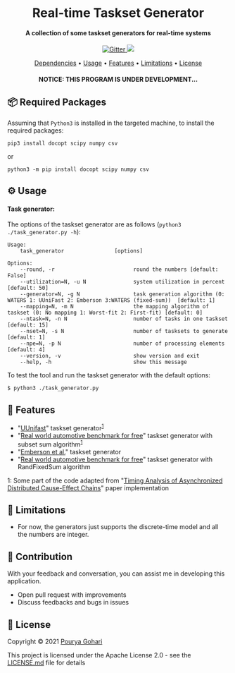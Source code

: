 
<h1 align="center">
  Real-time Taskset Generator
</h1>
<h4 align="center">A collection of some taskset generators for real-time systems</h4>
<p align="center">
  <a href="https://github.com/porya-gohary/Multi-rate-DAG-Framework/blob/master/LICENSE.md">
    <img src="https://img.shields.io/hexpm/l/apa"
         alt="Gitter">
  </a>
    <img src="https://img.shields.io/badge/Python-3.7+-brightgreen">

</p>
<p align="center">
  <a href="#-dependencies-and-required-packages">Dependencies</a> •
  <a href="#%EF%B8%8F-usage">Usage</a> •
  <a href="#-features">Features</a> •
  <a href="#-limitations">Limitations</a> •
  <a href="#-license">License</a>
</p>
<h4 align="center">NOTICE: THIS PROGRAM IS UNDER DEVELOPMENT...</h4>


## 📦 Required Packages
Assuming that `Python3` is installed in the targeted machine, to install the required packages:
```
pip3 install docopt scipy numpy csv
```
or
```
python3 -m pip install docopt scipy numpy csv
```

## ⚙️ Usage
#### Task generator:

The options of the taskset generator are as follows (`python3 ./task_generator.py -h`):
```
Usage:
    task_generator                [options]

Options:
    --round, -r                         round the numbers [default: False]
    --utilization=N, -u N               system utilization in percent  [default: 50]
    --generator=N, -g N                 task generation algorithm (0: WATERS 1: UUniFast 2: Emberson 3:WATERS (fixed-sum))  [default: 1]
    --mapping=N, -m N                   the mapping algorithm of taskset (0: No mapping 1: Worst-fit 2: First-fit) [default: 0]
    --ntask=N, -n N                     number of tasks in one taskset  [default: 15]
    --nset=N, -s N                      number of tasksets to generate  [default: 1]
    --npe=N, -p N                       number of processing elements  [default: 4]
    --version, -v                       show version and exit
    --help, -h                          show this message
```
To test the tool and run the taskset generator with the default options:
```
$ python3 ./task_generator.py
```

## 🔧 Features
  * "[UUnifast](https://dl.acm.org/doi/abs/10.1007/s11241-005-0507-9)" taskset generator<sup>[1](#note1)</sup>
  * "[Real world automotive benchmark for free](https://www.ecrts.org/forum/viewtopic.php?f=20&t=23)" taskset generator with subset sum algorithm<sup>[1](#note1)</sup>
  * "[Emberson et al.](https://www.ecrts.org/archives/fileadmin/WebsitesArchiv/Workshops/WATERS/Proceedings/WATERS-2010-Proceedings.pdf#page=6)" taskset generator
  * "[Real world automotive benchmark for free](https://www.ecrts.org/forum/viewtopic.php?f=20&t=23)" taskset generator with RandFixedSum algorithm


<a name="note1">1</a>: Some part of the code adapted from "[Timing Analysis of Asynchronized Distributed Cause-Effect Chains](https://github.com/tu-dortmund-ls12-rt/end-to-end)" paper implementation

## 🚧 Limitations 
- For now, the generators just supports the discrete-time model and all the numbers are integer.

## 🌱 Contribution
With your feedback and conversation, you can assist me in developing this application.
- Open pull request with improvements
- Discuss feedbacks and bugs in issues

## 📜 License
Copyright © 2021 [Pourya Gohari](https://pourya-gohari.ir)

This project is licensed under the Apache License 2.0 - see the [LICENSE.md](LICENSE.md) file for details